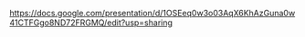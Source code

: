 <https://docs.google.com/presentation/d/1OSEeq0w3o03AqX6KhAzGuna0w41CTFGgo8ND72FRGMQ/edit?usp=sharing>
